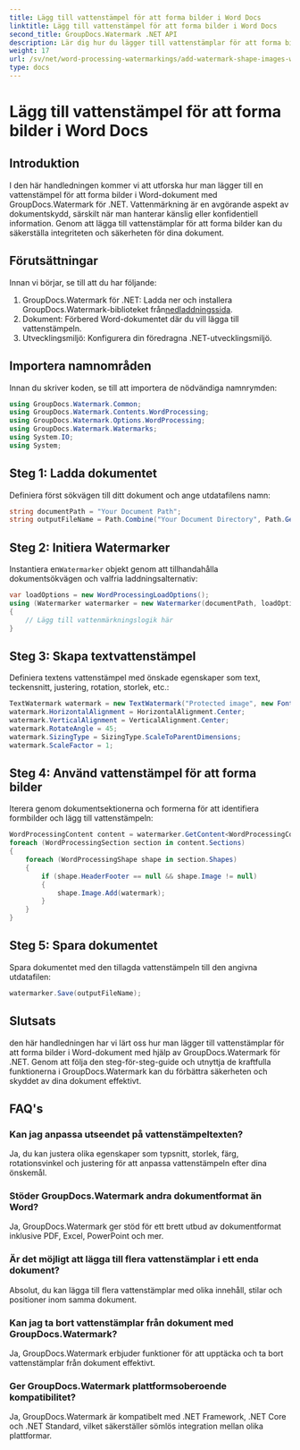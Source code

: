 ```yaml
---
title: Lägg till vattenstämpel för att forma bilder i Word Docs
linktitle: Lägg till vattenstämpel för att forma bilder i Word Docs
second_title: GroupDocs.Watermark .NET API
description: Lär dig hur du lägger till vattenstämplar för att forma bilder i Word-dokument med GroupDocs.Watermark för .NET. Förbättra dokumentsäkerheten med denna handledning.
weight: 17
url: /sv/net/word-processing-watermarkings/add-watermark-shape-images-word-docs/
type: docs
---
```

# Lägg till vattenstämpel för att forma bilder i Word Docs

## Introduktion
I den här handledningen kommer vi att utforska hur man lägger till en vattenstämpel för att forma bilder i Word-dokument med GroupDocs.Watermark för .NET. Vattenmärkning är en avgörande aspekt av dokumentskydd, särskilt när man hanterar känslig eller konfidentiell information. Genom att lägga till vattenstämplar för att forma bilder kan du säkerställa integriteten och säkerheten för dina dokument.
## Förutsättningar
Innan vi börjar, se till att du har följande:
1.  GroupDocs.Watermark för .NET: Ladda ner och installera GroupDocs.Watermark-biblioteket från[nedladdningssida](https://releases.groupdocs.com/Watermark/net/).
2. Dokument: Förbered Word-dokumentet där du vill lägga till vattenstämpeln.
3. Utvecklingsmiljö: Konfigurera din föredragna .NET-utvecklingsmiljö.
## Importera namnområden
Innan du skriver koden, se till att importera de nödvändiga namnrymden:
```csharp
using GroupDocs.Watermark.Common;
using GroupDocs.Watermark.Contents.WordProcessing;
using GroupDocs.Watermark.Options.WordProcessing;
using GroupDocs.Watermark.Watermarks;
using System.IO;
using System;
```
## Steg 1: Ladda dokumentet
Definiera först sökvägen till ditt dokument och ange utdatafilens namn:
```csharp
string documentPath = "Your Document Path";
string outputFileName = Path.Combine("Your Document Directory", Path.GetFileName(documentPath));
```
## Steg 2: Initiera Watermarker
 Instantiera en`Watermarker` objekt genom att tillhandahålla dokumentsökvägen och valfria laddningsalternativ:
```csharp
var loadOptions = new WordProcessingLoadOptions();
using (Watermarker watermarker = new Watermarker(documentPath, loadOptions))
{
    // Lägg till vattenmärkningslogik här
}
```
## Steg 3: Skapa textvattenstämpel
Definiera textens vattenstämpel med önskade egenskaper som text, teckensnitt, justering, rotation, storlek, etc.:
```csharp
TextWatermark watermark = new TextWatermark("Protected image", new Font("Arial", 8));
watermark.HorizontalAlignment = HorizontalAlignment.Center;
watermark.VerticalAlignment = VerticalAlignment.Center;
watermark.RotateAngle = 45;
watermark.SizingType = SizingType.ScaleToParentDimensions;
watermark.ScaleFactor = 1;
```
## Steg 4: Använd vattenstämpel för att forma bilder
Iterera genom dokumentsektionerna och formerna för att identifiera formbilder och lägg till vattenstämpeln:
```csharp
WordProcessingContent content = watermarker.GetContent<WordProcessingContent>();
foreach (WordProcessingSection section in content.Sections)
{
    foreach (WordProcessingShape shape in section.Shapes)
    {
        if (shape.HeaderFooter == null && shape.Image != null)
        {
            shape.Image.Add(watermark);
        }
    }
}
```
## Steg 5: Spara dokumentet
Spara dokumentet med den tillagda vattenstämpeln till den angivna utdatafilen:
```csharp
watermarker.Save(outputFileName);
```

## Slutsats
den här handledningen har vi lärt oss hur man lägger till vattenstämplar för att forma bilder i Word-dokument med hjälp av GroupDocs.Watermark för .NET. Genom att följa den steg-för-steg-guide och utnyttja de kraftfulla funktionerna i GroupDocs.Watermark kan du förbättra säkerheten och skyddet av dina dokument effektivt.
## FAQ's
### Kan jag anpassa utseendet på vattenstämpeltexten?
Ja, du kan justera olika egenskaper som typsnitt, storlek, färg, rotationsvinkel och justering för att anpassa vattenstämpeln efter dina önskemål.
### Stöder GroupDocs.Watermark andra dokumentformat än Word?
Ja, GroupDocs.Watermark ger stöd för ett brett utbud av dokumentformat inklusive PDF, Excel, PowerPoint och mer.
### Är det möjligt att lägga till flera vattenstämplar i ett enda dokument?
Absolut, du kan lägga till flera vattenstämplar med olika innehåll, stilar och positioner inom samma dokument.
### Kan jag ta bort vattenstämplar från dokument med GroupDocs.Watermark?
Ja, GroupDocs.Watermark erbjuder funktioner för att upptäcka och ta bort vattenstämplar från dokument effektivt.
### Ger GroupDocs.Watermark plattformsoberoende kompatibilitet?
Ja, GroupDocs.Watermark är kompatibelt med .NET Framework, .NET Core och .NET Standard, vilket säkerställer sömlös integration mellan olika plattformar.